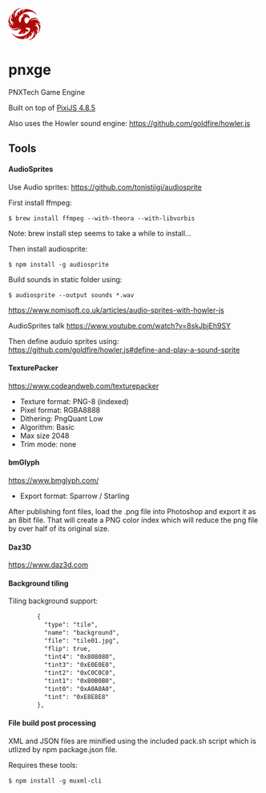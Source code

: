 ![](pnxtech-logo.png)
# pnxge
PNXTech Game Engine

Built on top of [PixiJS 4.8.5](https://pixijs.download/v4.8.5/docs/index.html)

Also uses the Howler sound engine:
https://github.com/goldfire/howler.js

## Tools

#### AudioSprites

Use Audio sprites: https://github.com/tonistiigi/audiosprite

First install ffmpeg:

```
$ brew install ffmpeg --with-theora --with-libvorbis
```
Note: brew install step seems to take a while to install...

Then install audiosprite:

```
$ npm install -g audiosprite
```

Build sounds in static folder using:

```
$ audiosprite --output sounds *.wav
```

https://www.nomisoft.co.uk/articles/audio-sprites-with-howler-js

AudioSprites talk
https://www.youtube.com/watch?v=8skJbjEh9SY

Then define auduio sprites using:
https://github.com/goldfire/howler.js#define-and-play-a-sound-sprite

#### TexturePacker
https://www.codeandweb.com/texturepacker

* Texture format: PNG-8 (indexed)
* Pixel format: RGBA8888
* Dithering: PngQuant Low
* Algorithm: Basic
* Max size 2048
* Trim mode: none

#### bmGlyph
https://www.bmglyph.com/

* Export format: Sparrow / Starling

After publishing font files, load the .png file into Photoshop and export it as an 8bit file.  That will create a PNG color index which will reduce the png file by over half of its original size.

#### Daz3D
https://www.daz3d.com


#### Background tiling

Tiling background support:

```
        {
          "type": "tile",
          "name": "background",
          "file": "tile01.jpg",
          "flip": true,
          "tint4": "0x808080",
          "tint3": "0xE0E0E0",
          "tint2": "0xC0C0C0",
          "tint1": "0xB0B0B0",
          "tint0": "0xA0A0A0",
          "tint": "0xE8E8E8"
        },
```

#### File build post processing

XML and JSON files are minified using the included pack.sh script which is utlized by npm package.json file.

Requires these tools:

```
$ npm install -g muxml-cli

```
